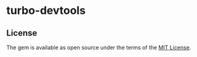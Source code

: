 # turbo-devtools

## License
The gem is available as open source under the terms of the [MIT License](https://opensource.org/licenses/MIT).
